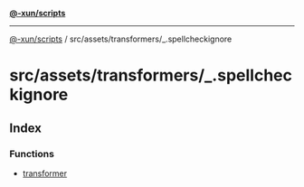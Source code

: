 [**@-xun/scripts**](../../../../README.md)

***

[@-xun/scripts](../../../../README.md) / src/assets/transformers/\_.spellcheckignore

# src/assets/transformers/\_.spellcheckignore

## Index

### Functions

- [transformer](functions/transformer.md)
